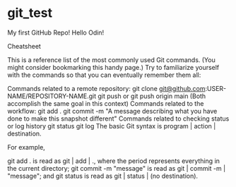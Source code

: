 # git_test
My first GitHub Repo!
Hello Odin!

Cheatsheet

This is a reference list of the most commonly used Git commands. (You might consider bookmarking this handy page.) Try to familiarize yourself with the commands so that you can eventually remember them all:

Commands related to a remote repository:
git clone git@github.com:USER-NAME/REPOSITORY-NAME.git
git push or git push origin main (Both accomplish the same goal in this context)
Commands related to the workflow:
git add .
git commit -m "A message describing what you have done to make this snapshot different"
Commands related to checking status or log history
git status
git log
The basic Git syntax is program | action | destination.

For example,

git add . is read as git | add | ., where the period represents everything in the current directory;
git commit -m "message" is read as git | commit -m | "message"; and
git status is read as git | status | (no destination).